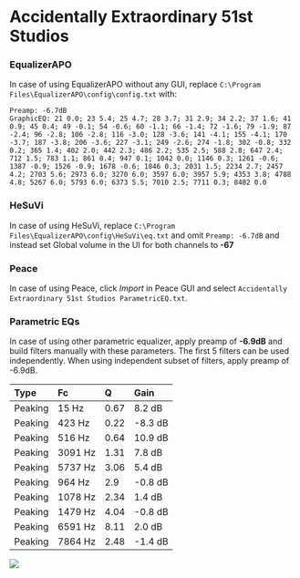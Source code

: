 # Accidentally Extraordinary 51st Studios

### EqualizerAPO
In case of using EqualizerAPO without any GUI, replace `C:\Program Files\EqualizerAPO\config\config.txt`
with:
```
Preamp: -6.7dB
GraphicEQ: 21 0.0; 23 5.4; 25 4.7; 28 3.7; 31 2.9; 34 2.2; 37 1.6; 41 0.9; 45 0.4; 49 -0.1; 54 -0.6; 60 -1.1; 66 -1.4; 72 -1.6; 79 -1.9; 87 -2.4; 96 -2.8; 106 -2.8; 116 -3.0; 128 -3.6; 141 -4.1; 155 -4.1; 170 -3.7; 187 -3.8; 206 -3.6; 227 -3.1; 249 -2.6; 274 -1.8; 302 -0.8; 332 0.2; 365 1.4; 402 2.0; 442 2.3; 486 2.2; 535 2.5; 588 2.8; 647 2.4; 712 1.5; 783 1.1; 861 0.4; 947 0.1; 1042 0.0; 1146 0.3; 1261 -0.6; 1387 -0.9; 1526 -0.9; 1678 -0.6; 1846 0.3; 2031 1.5; 2234 2.7; 2457 4.2; 2703 5.6; 2973 6.0; 3270 6.0; 3597 6.0; 3957 5.9; 4353 3.8; 4788 4.8; 5267 6.0; 5793 6.0; 6373 5.5; 7010 2.5; 7711 0.3; 8482 0.0
```

### HeSuVi
In case of using HeSuVi, replace `C:\Program Files\EqualizerAPO\config\HeSuVi\eq.txt` and omit `Preamp:
-6.7dB` and instead set Global volume in the UI for both channels to **-67**

### Peace
In case of using Peace, click *Import* in Peace GUI and select `Accidentally Extraordinary 51st Studios ParametricEQ.txt`.

### Parametric EQs
In case of using other parametric equalizer, apply preamp of **-6.9dB** and build filters manually
with these parameters. The first 5 filters can be used independently.
When using independent subset of filters, apply preamp of -6.9dB.

| Type    | Fc      |    Q | Gain    |
|:--------|:--------|:-----|:--------|
| Peaking | 15 Hz   | 0.67 | 8.2 dB  |
| Peaking | 423 Hz  | 0.22 | -8.3 dB |
| Peaking | 516 Hz  | 0.64 | 10.9 dB |
| Peaking | 3091 Hz | 1.31 | 7.8 dB  |
| Peaking | 5737 Hz | 3.06 | 5.4 dB  |
| Peaking | 964 Hz  | 2.9  | -0.8 dB |
| Peaking | 1078 Hz | 2.34 | 1.4 dB  |
| Peaking | 1479 Hz | 4.04 | -0.8 dB |
| Peaking | 6591 Hz | 8.11 | 2.0 dB  |
| Peaking | 7864 Hz | 2.48 | -1.4 dB |

![](https://raw.githubusercontent.com/jaakkopasanen/AutoEq/master/results/innerfidelity/sbaf-serious/Accidentally%20Extraordinary%2051st%20Studios/Accidentally%20Extraordinary%2051st%20Studios.png)